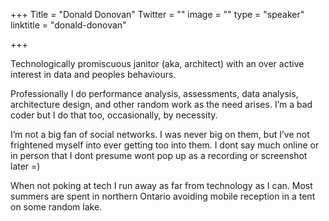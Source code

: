 +++
Title = "Donald Donovan"
Twitter = ""
image = ""
type = "speaker"
linktitle = "donald-donovan"

+++

Technologically promiscuous janitor (aka, architect) with an over active interest in data and peoples behaviours.

Professionally I do performance analysis, assessments, data analysis, architecture design, and other random work as the need arises. I’m a bad coder but I do that too, occasionally, by necessity.

I’m not a big fan of social networks. I was never big on them, but I’ve not frightened myself into ever getting too into them. I dont say much online or in person that I dont presume wont pop up as a recording or screenshot later =)

When not poking at tech I run away as far from technology as I can. Most summers are spent in northern Ontario avoiding mobile reception in a tent on some random lake.